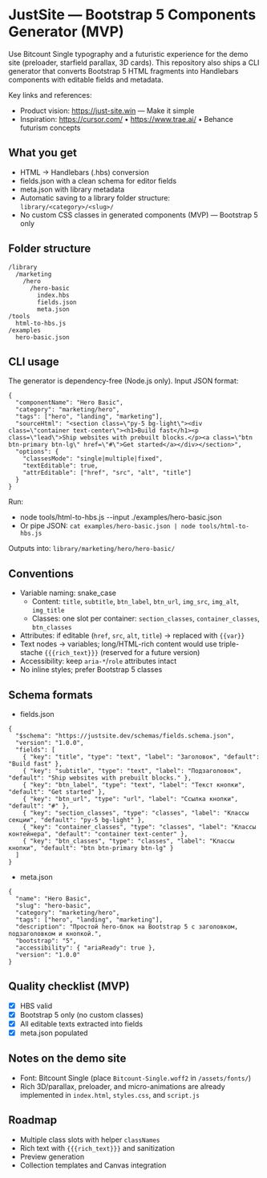 # JustSite — Bootstrap 5 Components Generator (MVP)

Use Bitcount Single typography and a futuristic experience for the demo site (preloader, starfield parallax, 3D cards). This repository also ships a CLI generator that converts Bootstrap 5 HTML fragments into Handlebars components with editable fields and metadata.

Key links and references:
- Product vision: https://just-site.win — Make it simple
- Inspiration: https://cursor.com/ • https://www.trae.ai/ • Behance futurism concepts

## What you get
- HTML → Handlebars (.hbs) conversion
- fields.json with a clean schema for editor fields
- meta.json with library metadata
- Automatic saving to a library folder structure: `library/<category>/<slug>/`
- No custom CSS classes in generated components (MVP) — Bootstrap 5 only

## Folder structure
```
/library
  /marketing
    /hero
      /hero-basic
        index.hbs
        fields.json
        meta.json
/tools
  html-to-hbs.js
/examples
  hero-basic.json
```

## CLI usage
The generator is dependency-free (Node.js only). Input JSON format:

```
{
  "componentName": "Hero Basic",
  "category": "marketing/hero",
  "tags": ["hero", "landing", "marketing"],
  "sourceHtml": "<section class=\"py-5 bg-light\"><div class=\"container text-center\"><h1>Build fast</h1><p class=\"lead\">Ship websites with prebuilt blocks.</p><a class=\"btn btn-primary btn-lg\" href=\"#\">Get started</a></div></section>",
  "options": {
    "classesMode": "single|multiple|fixed",
    "textEditable": true,
    "attrEditable": ["href", "src", "alt", "title"]
  }
}
```

Run:
- node tools/html-to-hbs.js --input ./examples/hero-basic.json
- Or pipe JSON: `cat examples/hero-basic.json | node tools/html-to-hbs.js`

Outputs into: `library/marketing/hero/hero-basic/`

## Conventions
- Variable naming: snake_case
  - Content: `title`, `subtitle`, `btn_label`, `btn_url`, `img_src`, `img_alt`, `img_title`
  - Classes: one slot per container: `section_classes`, `container_classes`, `btn_classes`
- Attributes: if editable (`href`, `src`, `alt`, `title`) → replaced with `{{var}}`
- Text nodes → variables; long/HTML-rich content would use triple-stache `{{{rich_text}}}` (reserved for a future version)
- Accessibility: keep `aria-*`/`role` attributes intact
- No inline styles; prefer Bootstrap 5 classes

## Schema formats
- fields.json
```
{
  "$schema": "https://justsite.dev/schemas/fields.schema.json",
  "version": "1.0.0",
  "fields": [
    { "key": "title", "type": "text", "label": "Заголовок", "default": "Build fast" },
    { "key": "subtitle", "type": "text", "label": "Подзаголовок", "default": "Ship websites with prebuilt blocks." },
    { "key": "btn_label", "type": "text", "label": "Текст кнопки", "default": "Get started" },
    { "key": "btn_url", "type": "url", "label": "Ссылка кнопки", "default": "#" },
    { "key": "section_classes", "type": "classes", "label": "Классы секции", "default": "py-5 bg-light" },
    { "key": "container_classes", "type": "classes", "label": "Классы контейнера", "default": "container text-center" },
    { "key": "btn_classes", "type": "classes", "label": "Классы кнопки", "default": "btn btn-primary btn-lg" }
  ]
}
```

- meta.json
```
{
  "name": "Hero Basic",
  "slug": "hero-basic",
  "category": "marketing/hero",
  "tags": ["hero", "landing", "marketing"],
  "description": "Простой hero‑блок на Bootstrap 5 с заголовком, подзаголовком и кнопкой.",
  "bootstrap": "5",
  "accessibility": { "ariaReady": true },
  "version": "1.0.0"
}
```

## Quality checklist (MVP)
- [x] HBS valid
- [x] Bootstrap 5 only (no custom classes)
- [x] All editable texts extracted into fields
- [x] meta.json populated

## Notes on the demo site
- Font: Bitcount Single (place `Bitcount-Single.woff2` in `/assets/fonts/`)
- Rich 3D/parallax, preloader, and micro-animations are already implemented in `index.html`, `styles.css`, and `script.js`

## Roadmap
- Multiple class slots with helper `classNames`
- Rich text with `{{{rich_text}}}` and sanitization
- Preview generation
- Collection templates and Canvas integration
